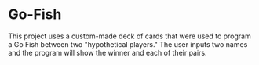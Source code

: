 # Go-Fish
This project uses a custom-made deck of cards that were used to program a Go Fish between two "hypothetical players." The user inputs two names and the program will show the winner and each of their pairs.
